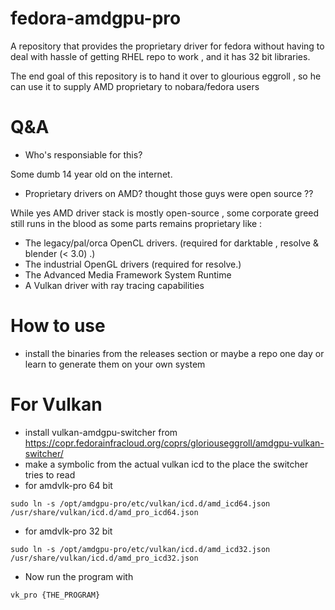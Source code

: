 # fedora-amdgpu-pro
A repository that provides the proprietary driver for fedora without having to deal with hassle of getting RHEL repo to work , and it has 32 bit libraries.

The end goal of this repository is to hand it over to glourious eggroll , so he can use it to supply AMD proprietary to nobara/fedora users


# Q&A

* Who's responsiable for this?


Some dumb 14 year old on the internet.


* Proprietary drivers on AMD? thought those guys were open source ??


While yes AMD driver stack is mostly open-source , some corporate greed still runs in the blood
as some parts remains proprietary like :


- The legacy/pal/orca OpenCL drivers. (required for darktable , resolve & blender (< 3.0) .)
- The industrial OpenGL drivers (required for resolve.)
- The Advanced Media Framework System Runtime 
- A Vulkan driver with ray tracing capabilities


# How to use

- install the binaries from the releases section or maybe a repo one day or learn to generate them on your own system

# For Vulkan

- install vulkan-amdgpu-switcher from https://copr.fedorainfracloud.org/coprs/gloriouseggroll/amdgpu-vulkan-switcher/
- make a symbolic from the actual vulkan icd to the place the switcher tries to read
- for amdvlk-pro 64 bit 
 ```
 sudo ln -s /opt/amdgpu-pro/etc/vulkan/icd.d/amd_icd64.json /usr/share/vulkan/icd.d/amd_pro_icd64.json 
 ```
 - for amdvlk-pro 32 bit
 ```
 sudo ln -s /opt/amdgpu-pro/etc/vulkan/icd.d/amd_icd32.json /usr/share/vulkan/icd.d/amd_pro_icd32.json

 ```
 - Now run the program with 
  ```
  vk_pro {THE_PROGRAM}
   ```
 
